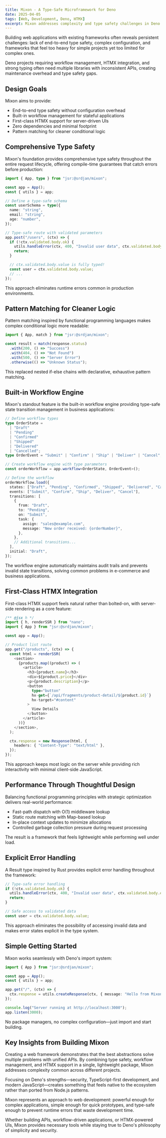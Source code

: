 ```yaml
---
title: Mixon - A Type-Safe Microframework for Deno
date: 2025-04-05
tags: [Web, Development, Deno, HTMX]
excerpt: Mixon addresses complexity and type safety challenges in Deno web application development through comprehensive type safety and built-in workflow management.
---
```


Building web applications with existing frameworks often reveals persistent challenges: lack of end-to-end type safety, complex configuration, and frameworks that feel too heavy for simple projects yet too limited for complex ones.

Deno projects requiring workflow management, HTMX integration, and strong typing often need multiple libraries with inconsistent APIs, creating maintenance overhead and type safety gaps.

## Design Goals

Mixon aims to provide:
- End-to-end type safety without configuration overhead
- Built-in workflow management for stateful applications
- First-class HTMX support for server-driven UIs
- Zero dependencies and minimal footprint
- Pattern matching for cleaner conditional logic

## Comprehensive Type Safety

Mixon's foundation provides comprehensive type safety throughout the entire request lifecycle, offering compile-time guarantees that catch errors before production:

```typescript
import { App, type } from "jsr:@srdjan/mixon";

const app = App();
const { utils } = app;

// Define a type-safe schema
const userSchema = type({
  name: "string",
  email: "string",
  age: "number",
});

// Type-safe route with validated parameters
app.post("/users", (ctx) => {
  if (!ctx.validated.body.ok) {
    utils.handleError(ctx, 400, "Invalid user data", ctx.validated.body.error);
    return;
  }

  // ctx.validated.body.value is fully typed!
  const user = ctx.validated.body.value;
  // ...
});
```

This approach eliminates runtime errors common in production environments.

## Pattern Matching for Cleaner Logic

Pattern matching inspired by functional programming languages makes complex conditional logic more readable:

```typescript
import { App, match } from "jsr:@srdjan/mixon";

const result = match(response.status)
  .with(200, () => "Success")
  .with(404, () => "Not Found")
  .with(500, () => "Server Error")
  .otherwise(() => "Unknown Status");
```

This replaced nested if-else chains with declarative, exhaustive pattern matching.

## Built-in Workflow Engine

Mixon's standout feature is the built-in workflow engine providing type-safe state transition management in business applications:

```typescript
// Define workflow types
type OrderState =
  | "Draft"
  | "Pending"
  | "Confirmed"
  | "Shipped"
  | "Delivered"
  | "Cancelled";
type OrderEvent = "Submit" | "Confirm" | "Ship" | "Deliver" | "Cancel";

// Create workflow engine with type parameters
const orderWorkflow = app.workflow<OrderState, OrderEvent>();

// Define the workflow
orderWorkflow.load({
  states: ["Draft", "Pending", "Confirmed", "Shipped", "Delivered", "Cancelled"],
  events: ["Submit", "Confirm", "Ship", "Deliver", "Cancel"],
  transitions: [
    {
      from: "Draft",
      to: "Pending",
      on: "Submit",
      task: {
        assign: "sales@example.com",
        message: "New order received: {orderNumber}",
      },
    },
    // Additional transitions...
  ],
  initial: "Draft",
});
```

The workflow engine automatically maintains audit trails and prevents invalid state transitions, solving common problems in e-commerce and business applications.

## First-Class HTMX Integration

First-class HTMX support feels natural rather than bolted-on, with server-side rendering as a core feature:

```typescript
/** @jsx h */
import { h, renderSSR } from "nano";
import { App } from "jsr:@srdjan/mixon";

const app = App();

// Product list route
app.get("/products", (ctx) => {
  const html = renderSSR(
    <section>
      {products.map((product) => (
        <article>
          <h3>{product.name}</h3>
          <div>${product.price}</div>
          <p>{product.description}</p>
          <button
            type="button"
            hx-get={`/api/fragments/product-detail/${product.id}`}
            hx-target="#content"
          >
            View Details
          </button>
        </article>
      ))}
    </section>,
  );

  ctx.response = new Response(html, {
    headers: { "Content-Type": "text/html" },
  });
});
```

This approach keeps most logic on the server while providing rich interactivity with minimal client-side JavaScript.

## Performance Through Thoughtful Design

Balancing functional programming principles with strategic optimization delivers real-world performance:

- Fast-path dispatch with O(1) middleware lookup
- Static route matching with Map-based lookup
- In-place context updates to minimize allocations
- Controlled garbage collection pressure during request processing

The result is a framework that feels lightweight while performing well under load.

## Explicit Error Handling

A Result type inspired by Rust provides explicit error handling throughout the framework:

```typescript
// Type-safe error handling
if (!ctx.validated.body.ok) {
  utils.handleError(ctx, 400, "Invalid user data", ctx.validated.body.error);
  return;
}

// Safe access to validated data
const user = ctx.validated.body.value;
```

This approach eliminates the possibility of accessing invalid data and makes error states explicit in the type system.

## Simple Getting Started

Mixon works seamlessly with Deno's import system:

```typescript
import { App } from "jsr:@srdjan/mixon";

const app = App();
const { utils } = app;

app.get("/", (ctx) => {
  ctx.response = utils.createResponse(ctx, { message: "Hello from Mixon!" });
});

console.log("Server running at http://localhost:3000");
app.listen(3000);
```

No package managers, no complex configuration—just import and start building.

## Key Insights from Building Mixon

Creating a web framework demonstrates that the best abstractions solve multiple problems with unified APIs. By combining type safety, workflow management, and HTMX support in a single, lightweight package, Mixon addresses complexity common across different projects.

Focusing on Deno's strengths—security, TypeScript-first development, and modern JavaScript—creates something that feels native to the ecosystem rather than ported from Node.js patterns.

Mixon represents an approach to web development: powerful enough for complex applications, simple enough for quick prototypes, and type-safe enough to prevent runtime errors that waste development time.

Whether building APIs, workflow-driven applications, or HTMX-powered UIs, Mixon provides necessary tools while staying true to Deno's philosophy of simplicity and security.